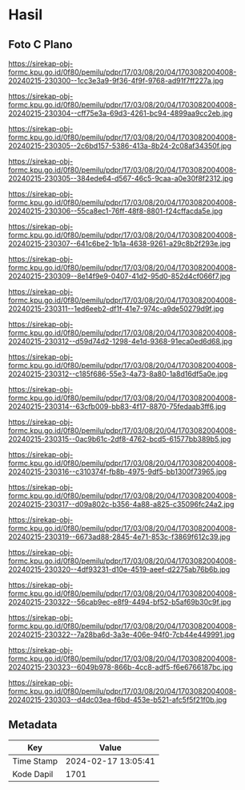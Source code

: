 # Hasil

## Foto C Plano

https://sirekap-obj-formc.kpu.go.id/0f80/pemilu/pdpr/17/03/08/20/04/1703082004008-20240215-230300--1cc3e3a9-9f36-4f9f-9768-ad91f7ff227a.jpg

https://sirekap-obj-formc.kpu.go.id/0f80/pemilu/pdpr/17/03/08/20/04/1703082004008-20240215-230304--cff75e3a-69d3-4261-bc94-4899aa9cc2eb.jpg

https://sirekap-obj-formc.kpu.go.id/0f80/pemilu/pdpr/17/03/08/20/04/1703082004008-20240215-230305--2c6bd157-5386-413a-8b24-2c08af34350f.jpg

https://sirekap-obj-formc.kpu.go.id/0f80/pemilu/pdpr/17/03/08/20/04/1703082004008-20240215-230305--384ede64-d567-46c5-9caa-a0e30f8f2312.jpg

https://sirekap-obj-formc.kpu.go.id/0f80/pemilu/pdpr/17/03/08/20/04/1703082004008-20240215-230306--55ca8ec1-76ff-48f8-8801-f24cffacda5e.jpg

https://sirekap-obj-formc.kpu.go.id/0f80/pemilu/pdpr/17/03/08/20/04/1703082004008-20240215-230307--641c6be2-1b1a-4638-9261-a29c8b2f293e.jpg

https://sirekap-obj-formc.kpu.go.id/0f80/pemilu/pdpr/17/03/08/20/04/1703082004008-20240215-230309--8e14f9e9-0407-41d2-95d0-852d4cf066f7.jpg

https://sirekap-obj-formc.kpu.go.id/0f80/pemilu/pdpr/17/03/08/20/04/1703082004008-20240215-230311--1ed6eeb2-df1f-41e7-974c-a9de50279d9f.jpg

https://sirekap-obj-formc.kpu.go.id/0f80/pemilu/pdpr/17/03/08/20/04/1703082004008-20240215-230312--d59d74d2-1298-4e1d-9368-91eca0ed6d68.jpg

https://sirekap-obj-formc.kpu.go.id/0f80/pemilu/pdpr/17/03/08/20/04/1703082004008-20240215-230312--c185f686-55e3-4a73-8a80-1a8d16df5a0e.jpg

https://sirekap-obj-formc.kpu.go.id/0f80/pemilu/pdpr/17/03/08/20/04/1703082004008-20240215-230314--63cfb009-bb83-4f17-8870-75fedaab3ff6.jpg

https://sirekap-obj-formc.kpu.go.id/0f80/pemilu/pdpr/17/03/08/20/04/1703082004008-20240215-230315--0ac9b61c-2df8-4762-bcd5-61577bb389b5.jpg

https://sirekap-obj-formc.kpu.go.id/0f80/pemilu/pdpr/17/03/08/20/04/1703082004008-20240215-230316--c310374f-fb8b-4975-9df5-bb1300f73965.jpg

https://sirekap-obj-formc.kpu.go.id/0f80/pemilu/pdpr/17/03/08/20/04/1703082004008-20240215-230317--d09a802c-b356-4a88-a825-c35096fc24a2.jpg

https://sirekap-obj-formc.kpu.go.id/0f80/pemilu/pdpr/17/03/08/20/04/1703082004008-20240215-230319--6673ad88-2845-4e71-853c-f3869f612c39.jpg

https://sirekap-obj-formc.kpu.go.id/0f80/pemilu/pdpr/17/03/08/20/04/1703082004008-20240215-230320--4df93231-d10e-4519-aeef-d2275ab76b6b.jpg

https://sirekap-obj-formc.kpu.go.id/0f80/pemilu/pdpr/17/03/08/20/04/1703082004008-20240215-230322--56cab9ec-e8f9-4494-bf52-b5af69b30c9f.jpg

https://sirekap-obj-formc.kpu.go.id/0f80/pemilu/pdpr/17/03/08/20/04/1703082004008-20240215-230322--7a28ba6d-3a3e-406e-94f0-7cb44e449991.jpg

https://sirekap-obj-formc.kpu.go.id/0f80/pemilu/pdpr/17/03/08/20/04/1703082004008-20240215-230323--6049b978-866b-4cc8-adf5-f6e6766187bc.jpg

https://sirekap-obj-formc.kpu.go.id/0f80/pemilu/pdpr/17/03/08/20/04/1703082004008-20240215-230303--d4dc03ea-f6bd-453e-b521-afc5f5f21f0b.jpg


## Metadata

| Key        | Value               |
| ---------- | ------------------- |
| Time Stamp | 2024-02-17 13:05:41 |
| Kode Dapil | 1701                |



